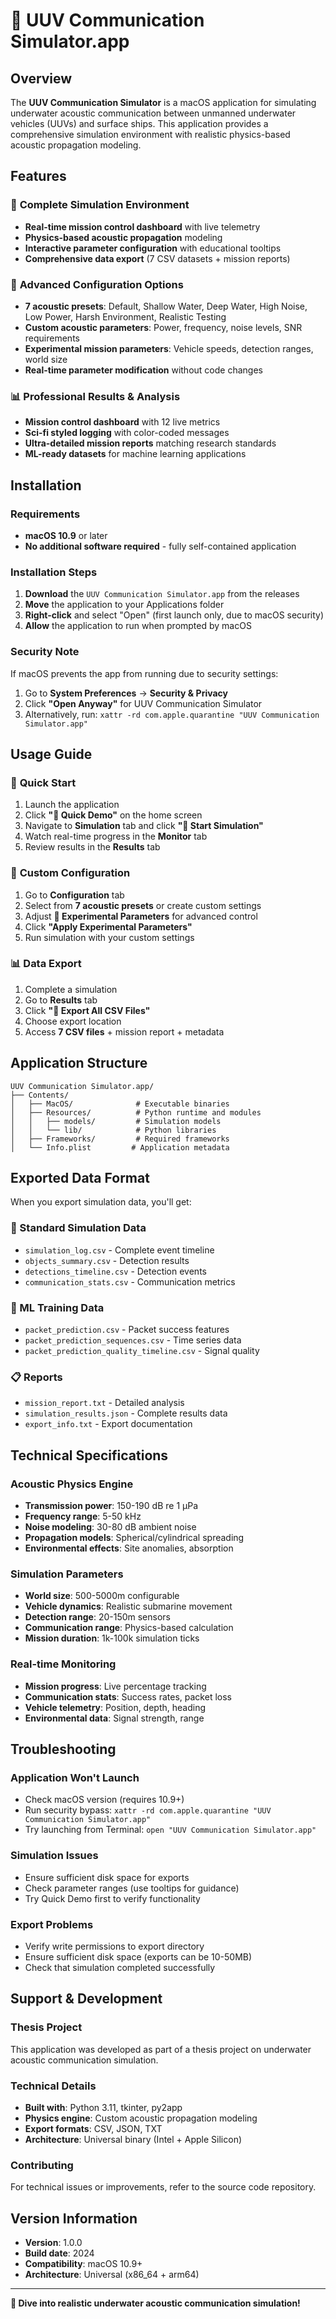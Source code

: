 # 🌊 UUV Communication Simulator.app

## Overview

The **UUV Communication Simulator** is a macOS application for simulating underwater acoustic communication between unmanned underwater vehicles (UUVs) and surface ships. This application provides a comprehensive simulation environment with realistic physics-based acoustic propagation modeling.

## Features

### 🎯 **Complete Simulation Environment**
- **Real-time mission control dashboard** with live telemetry
- **Physics-based acoustic propagation** modeling
- **Interactive parameter configuration** with educational tooltips
- **Comprehensive data export** (7 CSV datasets + mission reports)

### 🔧 **Advanced Configuration Options**
- **7 acoustic presets**: Default, Shallow Water, Deep Water, High Noise, Low Power, Harsh Environment, Realistic Testing
- **Custom acoustic parameters**: Power, frequency, noise levels, SNR requirements
- **Experimental mission parameters**: Vehicle speeds, detection ranges, world size
- **Real-time parameter modification** without code changes

### 📊 **Professional Results & Analysis**
- **Mission control dashboard** with 12 live metrics
- **Sci-fi styled logging** with color-coded messages
- **Ultra-detailed mission reports** matching research standards
- **ML-ready datasets** for machine learning applications

## Installation

### Requirements
- **macOS 10.9** or later
- **No additional software required** - fully self-contained application

### Installation Steps

1. **Download** the `UUV Communication Simulator.app` from the releases
2. **Move** the application to your Applications folder
3. **Right-click** and select "Open" (first launch only, due to macOS security)
4. **Allow** the application to run when prompted by macOS

### Security Note
If macOS prevents the app from running due to security settings:
1. Go to **System Preferences** → **Security & Privacy**
2. Click **"Open Anyway"** for UUV Communication Simulator
3. Alternatively, run: `xattr -rd com.apple.quarantine "UUV Communication Simulator.app"`

## Usage Guide

### 🚀 **Quick Start**
1. Launch the application
2. Click **"🚀 Quick Demo"** on the home screen
3. Navigate to **Simulation** tab and click **"🚀 Start Simulation"**
4. Watch real-time progress in the **Monitor** tab
5. Review results in the **Results** tab

### 🔧 **Custom Configuration**
1. Go to **Configuration** tab
2. Select from **7 acoustic presets** or create custom settings
3. Adjust **🧪 Experimental Parameters** for advanced control
4. Click **"Apply Experimental Parameters"**
5. Run simulation with your custom settings

### 📊 **Data Export**
1. Complete a simulation
2. Go to **Results** tab
3. Click **"💾 Export All CSV Files"**
4. Choose export location
5. Access **7 CSV files** + mission report + metadata

## Application Structure

```
UUV Communication Simulator.app/
├── Contents/
│   ├── MacOS/              # Executable binaries
│   ├── Resources/          # Python runtime and modules
│   │   ├── models/         # Simulation models
│   │   └── lib/            # Python libraries
│   ├── Frameworks/         # Required frameworks
│   └── Info.plist         # Application metadata
```

## Exported Data Format

When you export simulation data, you'll get:

### **📁 Standard Simulation Data**
- `simulation_log.csv` - Complete event timeline
- `objects_summary.csv` - Detection results  
- `detections_timeline.csv` - Detection events
- `communication_stats.csv` - Communication metrics

### **🤖 ML Training Data**
- `packet_prediction.csv` - Packet success features
- `packet_prediction_sequences.csv` - Time series data
- `packet_prediction_quality_timeline.csv` - Signal quality

### **📋 Reports**
- `mission_report.txt` - Detailed analysis
- `simulation_results.json` - Complete results data
- `export_info.txt` - Export documentation

## Technical Specifications

### **Acoustic Physics Engine**
- **Transmission power**: 150-190 dB re 1 μPa
- **Frequency range**: 5-50 kHz
- **Noise modeling**: 30-80 dB ambient noise
- **Propagation models**: Spherical/cylindrical spreading
- **Environmental effects**: Site anomalies, absorption

### **Simulation Parameters**
- **World size**: 500-5000m configurable
- **Vehicle dynamics**: Realistic submarine movement
- **Detection range**: 20-150m sensors
- **Communication range**: Physics-based calculation
- **Mission duration**: 1k-100k simulation ticks

### **Real-time Monitoring**
- **Mission progress**: Live percentage tracking
- **Communication stats**: Success rates, packet loss
- **Vehicle telemetry**: Position, depth, heading
- **Environmental data**: Signal strength, range

## Troubleshooting

### **Application Won't Launch**
- Check macOS version (requires 10.9+)
- Run security bypass: `xattr -rd com.apple.quarantine "UUV Communication Simulator.app"`
- Try launching from Terminal: `open "UUV Communication Simulator.app"`

### **Simulation Issues**
- Ensure sufficient disk space for exports
- Check parameter ranges (use tooltips for guidance)
- Try Quick Demo first to verify functionality

### **Export Problems**
- Verify write permissions to export directory
- Ensure sufficient disk space (exports can be 10-50MB)
- Check that simulation completed successfully

## Support & Development

### **Thesis Project**
This application was developed as part of a thesis project on underwater acoustic communication simulation.

### **Technical Details**
- **Built with**: Python 3.11, tkinter, py2app
- **Physics engine**: Custom acoustic propagation modeling
- **Export formats**: CSV, JSON, TXT
- **Architecture**: Universal binary (Intel + Apple Silicon)

### **Contributing**
For technical issues or improvements, refer to the source code repository.

## Version Information

- **Version**: 1.0.0
- **Build date**: 2024
- **Compatibility**: macOS 10.9+
- **Architecture**: Universal (x86_64 + arm64)

---

**🌊 Dive into realistic underwater acoustic communication simulation!** 